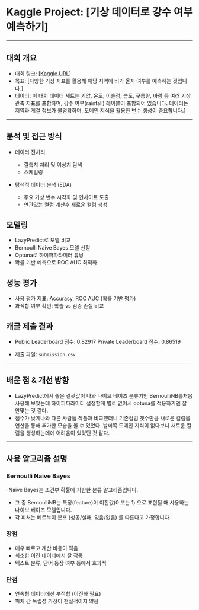 #  Kaggle Project: [기상 데이터로 강수 여부 예측하기]
---

##  대회 개요
- 대회 링크: [[Kaggle URL](https://www.kaggle.com/competitions/playground-series-s5e3)]
- 목표: [다양한 기상 지표를 활용해 해당 지역에 비가 올지 여부를 예측하는 것입니다.]
- 데이터: 이 대회 데이터 세트는 기압, 온도, 이슬점, 습도, 구름량, 바람 등 여러 기상 관측 지표를 포함하며, 강수 여부(rainfall) 레이블이 포함되어 있습니다.
데이터는 지역과 계절 정보가 불명확하며, 도메인 지식을 활용한 변수 생성이 중요합니다.]
---

##  분석 및 접근 방식
- 데이터 전처리
  - 결측치 처리 및 이상치 탐색 
  - 스케일링
  
- 탐색적 데이터 분석 (EDA)
  - 주요 기상 변수 시각화 및 인사이트 도출
  - 연관있는 컬럼 계산후 새로운 컬럼 생성


##  모델링
- LazyPredict로 모델 비교
- Bernoulli Naive Bayes 모델 선정
- Optuna로 하이퍼파라미터 튜닝
- 확률 기반 예측으로 ROC AUC 최적화


##  성능 평가
- 사용 평가 지표: Accuracy, ROC AUC (확률 기반 평가)
- 과적합 여부 확인: 학습 vs 검증 손실 비교


##  캐글 제출 결과
- Public Leaderboard 점수: 0.82917
Private Leaderboard 점수: 0.86519

- 제출 파일: `submission.csv`
---

##  배운 점 & 개선 방향
- LazyPredict에서 좋은 결괏값이 나와 나이브 베이즈 분류기인 BernoulliNB를처음 사용해 보았는데 하이퍼파라미터 설정할게 별로
없어서 optuna를 적용하기엔 잘 안맞는 것 같다. 
- 점수가 낮게나와 다른 사람들 작품과 비교했더니 기존컬럼 갯수만큼 새로운 컬럼을 연산을 통해 추가한 모습을 
볼 수 있었다. 날씨쪽 도메인 지식이 없다보니 새로운 컬럼을 생성하는데에 어려움이 있었던 것 같다.
---

## 사용 알고리즘 설명
### Bernoulli Naive Bayes
-Naive Bayes는 조건부 확률에 기반한 분류 알고리즘입니다.
- 그 중 BernoulliNB는 특징(feature)이 이진값(0 또는 1) 으로 표현될 때 사용하는 나이브 베이즈 모델입니다.
- 각 피처는 베르누이 분포 (성공/실패, 있음/없음) 를 따른다고 가정합니다.


### 장점
- 매우 빠르고 계산 비용이 적음
- 희소한 이진 데이터에서 잘 작동
- 텍스트 분류, 단어 등장 여부 등에서 효과적

### 단점
- 연속형 데이터에선 부적합 (이진화 필요)
- 피처 간 독립성 가정이 현실적이지 않음
